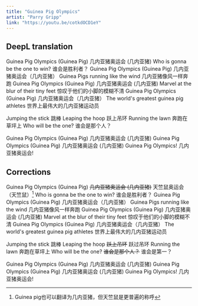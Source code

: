 ```yaml
---
title: "Guinea Pig Olympics"
artist: "Parry Gripp"
link: "https://youtu.be/cotkdOCD1eY"
---
```


## DeepL translation

Guinea Pig Olympics (Guinea Pig)
几内亚猪奥运会 (几内亚猪)
Who is gonna be the one to win?
谁会是胜利者？
Guinea Pig Olympics (Guinea Pig)
几内亚猪奥运会（几内亚猪）
Guinea Pigs running like the wind
几内亚猪像风一样奔跑
Guinea Pig Olympics (Guinea Pig)
几内亚猪奥运会 (几内亚猪)
Marvel at the blur of their tiny feet
惊叹于他们的小脚的模糊不清
Guinea Pig Olympics (Guinea Pig)
几内亚猪奥运会（几内亚猪）
The world's greatest guinea pig athletes
世界上最伟大的几内亚猪运动员

Jumping the stick
跳棒
Leaping the hoop
跃上吊环
Running the lawn
奔跑在草坪上
Who will be the one?
谁会是那个人？

Guinea Pig Olympics (Guinea Pig)
几内亚猪奥运会 (几内亚猪)
Guinea Pig Olympics (Guinea Pig)
几内亚猪奥运会 (几内亚猪)
Guinea Pig Olympics!
几内亚猪奥运会!

## Corrections

Guinea Pig Olympics (Guinea Pig)
~~几内亚猪奥运会 (几内亚猪)~~ <span class="correction">天竺鼠奥运会（天竺鼠）</span>[^1]
Who is gonna be the one to win?
谁会是胜利者？
Guinea Pig Olympics (Guinea Pig)
几内亚猪奥运会（几内亚猪）
Guinea Pigs running like the wind
几内亚猪像风一样奔跑
Guinea Pig Olympics (Guinea Pig)
几内亚猪奥运会 (几内亚猪)
Marvel at the blur of their tiny feet
惊叹于他们的小脚的模糊不清
Guinea Pig Olympics (Guinea Pig)
几内亚猪奥运会（几内亚猪）
The world's greatest guinea pig athletes
世界上最伟大的几内亚猪运动员

Jumping the stick
跳棒
Leaping the hoop
~~跃上吊环~~ <span class="correction">跃过吊环</span>
Running the lawn
奔跑在草坪上
Who will be the one?
~~谁会是那个人？~~ <span class="correction">谁会是第一？</span>

Guinea Pig Olympics (Guinea Pig)
几内亚猪奥运会 (几内亚猪)
Guinea Pig Olympics (Guinea Pig)
几内亚猪奥运会 (几内亚猪)
Guinea Pig Olympics!
几内亚猪奥运会!

[^1]: Guinea pig也可以翻译为几内亚猪，但天竺鼠是更普遍的称呼
